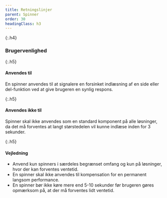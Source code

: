 ```yaml
---
title: Retningslinjer
parent: Spinner
order: 30
headingClass: h3
---
```


{:.h4}
### Brugervenlighed

{:.h5}
#### Anvendes til

En spinner anvendes til at signalere en forsinket indlæsning af en side eller del-funktion ved at give brugeren en synlig respons.

{:.h5}
#### Anvendes ikke til

Spinner skal ikke anvendes som en standard komponent på alle løsninger, da det må forventes at langt størstedelen vil kunne indlæse inden for 3 sekunder.

{:.h5}
#### Vejledning

- Anvend kun spinners i særdeles begrænset omfang og kun på løsninger, hvor der kan forventes ventetid.
- En spinner skal ikke anvendes til kompensation for en permanent langsom performance.
- En spinner bør ikke køre mere end 5-10 sekunder før brugeren gøres opmærksom på, at der må forventes lidt ventetid. 
